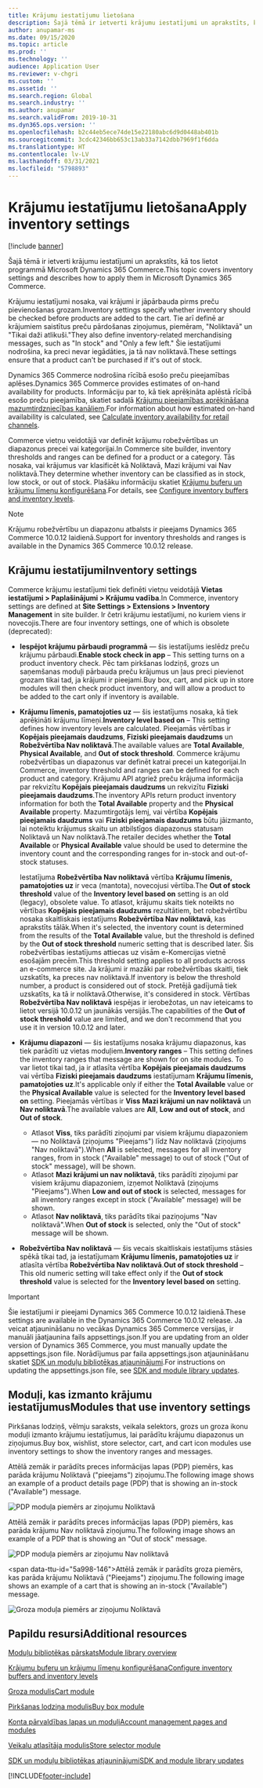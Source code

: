 ```yaml
---
title: Krājumu iestatījumu lietošana
description: Šajā tēmā ir ietverti krājumu iestatījumi un aprakstīts, kā tos lietot programmā Microsoft Dynamics 365 Commerce.
author: anupamar-ms
ms.date: 09/15/2020
ms.topic: article
ms.prod: ''
ms.technology: ''
audience: Application User
ms.reviewer: v-chgri
ms.custom: ''
ms.assetid: ''
ms.search.region: Global
ms.search.industry: ''
ms.author: anupamar
ms.search.validFrom: 2019-10-31
ms.dyn365.ops.version: ''
ms.openlocfilehash: b2c44eb5ece74de15e22180abc6d9d0448ab401b
ms.sourcegitcommit: 3cdc42346bb653c13ab33a7142dbb7969f1f6dda
ms.translationtype: HT
ms.contentlocale: lv-LV
ms.lasthandoff: 03/31/2021
ms.locfileid: "5798893"
---
```

# <a name="apply-inventory-settings"></a><span data-ttu-id="5a998-103">Krājumu iestatījumu lietošana</span><span class="sxs-lookup"><span data-stu-id="5a998-103">Apply inventory settings</span></span>

[!include [banner](includes/banner.md)]

<span data-ttu-id="5a998-104">Šajā tēmā ir ietverti krājumu iestatījumi un aprakstīts, kā tos lietot programmā Microsoft Dynamics 365 Commerce.</span><span class="sxs-lookup"><span data-stu-id="5a998-104">This topic covers inventory settings and describes how to apply them in Microsoft Dynamics 365 Commerce.</span></span>

<span data-ttu-id="5a998-105">Krājumu iestatījumi nosaka, vai krājumi ir jāpārbauda pirms preču pievienošanas grozam.</span><span class="sxs-lookup"><span data-stu-id="5a998-105">Inventory settings specify whether inventory should be checked before products are added to the cart.</span></span> <span data-ttu-id="5a998-106">Tie arī definē ar krājumiem saistītus preču pārdošanas ziņojumus, piemēram, "Noliktavā" un "Tikai daži atlikuši."</span><span class="sxs-lookup"><span data-stu-id="5a998-106">They also define inventory-related merchandising messages, such as "In stock" and "Only a few left."</span></span> <span data-ttu-id="5a998-107">Šie iestatījumi nodrošina, ka preci nevar iegādāties, ja tā nav noliktavā.</span><span class="sxs-lookup"><span data-stu-id="5a998-107">These settings ensure that a product can't be purchased if it's out of stock.</span></span>

<span data-ttu-id="5a998-108">Dynamics 365 Commerce nodrošina rīcībā esošo preču pieejamības aplēses.</span><span class="sxs-lookup"><span data-stu-id="5a998-108">Dynamics 365 Commerce provides estimates of on-hand availability for products.</span></span> <span data-ttu-id="5a998-109">Informāciju par to, kā tiek aprēķināta aplēstā rīcībā esošo preču pieejamība, skatiet sadaļā [Krājumu pieejamības aprēķināšana mazumtirdzniecības kanāliem](calculated-inventory-retail-channels.md).</span><span class="sxs-lookup"><span data-stu-id="5a998-109">For information about how estimated on-hand availability is calculated, see [Calculate inventory availability for retail channels](calculated-inventory-retail-channels.md).</span></span>

<span data-ttu-id="5a998-110">Commerce vietņu veidotājā var definēt krājumu robežvērtības un diapazonus precei vai kategorijai.</span><span class="sxs-lookup"><span data-stu-id="5a998-110">In Commerce site builder, inventory thresholds and ranges can be defined for a product or a category.</span></span> <span data-ttu-id="5a998-111">Tās nosaka, vai krājumus var klasificēt kā Noliktavā, Mazi krājumi vai Nav noliktavā.</span><span class="sxs-lookup"><span data-stu-id="5a998-111">They determine whether inventory can be classified as in stock, low stock, or out of stock.</span></span> <span data-ttu-id="5a998-112">Plašāku informāciju skatiet [Krājumu buferu un krājumu līmeņu konfigurēšana](inventory-buffers-levels.md).</span><span class="sxs-lookup"><span data-stu-id="5a998-112">For details, see [Configure inventory buffers and inventory levels](inventory-buffers-levels.md).</span></span>

> [!NOTE]
> <span data-ttu-id="5a998-113">Krājumu robežvērtību un diapazonu atbalsts ir pieejams Dynamics 365 Commerce 10.0.12 laidienā.</span><span class="sxs-lookup"><span data-stu-id="5a998-113">Support for inventory thresholds and ranges is available in the Dynamics 365 Commerce 10.0.12 release.</span></span>

## <a name="inventory-settings"></a><span data-ttu-id="5a998-114">Krājumu iestatījumi</span><span class="sxs-lookup"><span data-stu-id="5a998-114">Inventory settings</span></span>

<span data-ttu-id="5a998-115">Commerce krājumu iestatījumi tiek definēti vietņu veidotājā **Vietas iestatījumi \> Paplašinājumi \> Krājumu vadība**.</span><span class="sxs-lookup"><span data-stu-id="5a998-115">In Commerce, inventory settings are defined at **Site Settings \> Extensions \> Inventory Management** in site builder.</span></span> <span data-ttu-id="5a998-116">Ir četri krājumu iestatījumi, no kuriem viens ir novecojis.</span><span class="sxs-lookup"><span data-stu-id="5a998-116">There are four inventory settings, one of which is obsolete (deprecated):</span></span>

- <span data-ttu-id="5a998-117">**Iespējot krājumu pārbaudi programmā** — šis iestatījums ieslēdz preču krājumu pārbaudi.</span><span class="sxs-lookup"><span data-stu-id="5a998-117">**Enable stock check in app** – This setting turns on a product inventory check.</span></span> <span data-ttu-id="5a998-118">Pēc tam pirkšanas lodziņš, grozs un saņemšanas moduļi pārbauda preču krājumus un ļaus preci pievienot grozam tikai tad, ja krājumi ir pieejami.</span><span class="sxs-lookup"><span data-stu-id="5a998-118">Buy box, cart, and pick up in store modules will then check product inventory, and will allow a product to be added to the cart only if inventory is available.</span></span>
- <span data-ttu-id="5a998-119">**Krājumu līmenis, pamatojoties uz** — šis iestatījums nosaka, kā tiek aprēķināti krājumu līmeņi.</span><span class="sxs-lookup"><span data-stu-id="5a998-119">**Inventory level based on** – This setting defines how inventory levels are calculated.</span></span> <span data-ttu-id="5a998-120">Pieejamās vērtības ir **Kopējais pieejamais daudzums**, **Fiziski pieejamais daudzums** un **Robežvērtība Nav noliktavā**.</span><span class="sxs-lookup"><span data-stu-id="5a998-120">The available values are **Total Available**, **Physical Available**, and **Out of stock threshold**.</span></span> <span data-ttu-id="5a998-121">Commerce krājumu robežvērtības un diapazonus var definēt katrai precei un kategorijai.</span><span class="sxs-lookup"><span data-stu-id="5a998-121">In Commerce, inventory threshold and ranges can be defined for each product and category.</span></span> <span data-ttu-id="5a998-122">Krājumu API atgriež preču krājuma informācija par rekvizītu **Kopējais pieejamais daudzums** un rekvizītu **Fiziski pieejamais daudzums**.</span><span class="sxs-lookup"><span data-stu-id="5a998-122">The inventory APIs return product inventory information for both the **Total Available** property and the **Physical Available** property.</span></span> <span data-ttu-id="5a998-123">Mazumtirgotājs lemj, vai vērtība **Kopējais pieejamais daudzums** vai **Fiziski pieejamais daudzums** būtu jāizmanto, lai noteiktu krājumus skaitu un atbilstīgos diapazonus statusam Noliktavā un Nav noliktavā.</span><span class="sxs-lookup"><span data-stu-id="5a998-123">The retailer decides whether the **Total Available** or **Physical Available** value should be used to determine the inventory count and the corresponding ranges for in-stock and out-of-stock statuses.</span></span>

    <span data-ttu-id="5a998-124">Iestatījuma **Robežvērtība Nav noliktavā** vērtība **Krājumu līmenis, pamatojoties uz** ir veca (mantota), novecojusi vērtība.</span><span class="sxs-lookup"><span data-stu-id="5a998-124">The **Out of stock threshold** value of the **Inventory level based on** setting is an old (legacy), obsolete value.</span></span> <span data-ttu-id="5a998-125">To atlasot, krājumu skaits tiek noteikts no vērtības **Kopējais pieejamais daudzums** rezultātiem, bet robežvērtību nosaka skaitliskais iestatījums **Robežvērtība Nav noliktavā**, kas aprakstīts tālāk.</span><span class="sxs-lookup"><span data-stu-id="5a998-125">When it's selected, the inventory count is determined from the results of the **Total Available** value, but the threshold is defined by the **Out of stock threshold** numeric setting that is described later.</span></span> <span data-ttu-id="5a998-126">Šis robežvērtības iestatījums attiecas uz visām e-Komercijas vietnē esošajām precēm.</span><span class="sxs-lookup"><span data-stu-id="5a998-126">This threshold setting applies to all products across an e-commerce site.</span></span> <span data-ttu-id="5a998-127">Ja krājumi ir mazāki par robežvērtības skaitli, tiek uzskatīts, ka preces nav noliktavā.</span><span class="sxs-lookup"><span data-stu-id="5a998-127">If inventory is below the threshold number, a product is considered out of stock.</span></span> <span data-ttu-id="5a998-128">Pretējā gadījumā tiek uzskatīts, ka tā ir noliktavā.</span><span class="sxs-lookup"><span data-stu-id="5a998-128">Otherwise, it's considered in stock.</span></span> <span data-ttu-id="5a998-129">Vērtības **Robežvērtība Nav noliktavā** iespējas ir ierobežotas, un nav ieteicams to lietot versijā 10.0.12 un jaunākās versijās.</span><span class="sxs-lookup"><span data-stu-id="5a998-129">The capabilities of the **Out of stock threshold** value are limited, and we don't recommend that you use it in version 10.0.12 and later.</span></span>

- <span data-ttu-id="5a998-130">**Krājumu diapazoni** — šis iestatījums nosaka krājumu diapazonus, kas tiek parādīti uz vietas moduļiem.</span><span class="sxs-lookup"><span data-stu-id="5a998-130">**Inventory ranges** – This setting defines the inventory ranges that message are shown for on site modules.</span></span> <span data-ttu-id="5a998-131">To var lietot tikai tad, ja ir atlasīta vērtība **Kopējais pieejamais daudzums** vai vērtība **Fiziski pieejamais daudzums** iestatījumam **Krājumu līmenis, pamatojoties uz**.</span><span class="sxs-lookup"><span data-stu-id="5a998-131">It's applicable only if either the **Total Available** value or the **Physical Available** value is selected for the **Inventory level based on** setting.</span></span> <span data-ttu-id="5a998-132">Pieejamās vērtības ir **Viss** **Mazi krājumi un nav noliktavā** un **Nav noliktavā**.</span><span class="sxs-lookup"><span data-stu-id="5a998-132">The available values are **All**, **Low and out of stock**, and **Out of stock**.</span></span>

    - <span data-ttu-id="5a998-133">Atlasot **Viss**, tiks parādīti ziņojumi par visiem krājumu diapazoniem — no Noliktavā (ziņojums "Pieejams") līdz Nav noliktavā (ziņojums "Nav noliktavā").</span><span class="sxs-lookup"><span data-stu-id="5a998-133">When **All** is selected, messages for all inventory ranges, from in stock ("Available" message) to out of stock ("Out of stock" message), will be shown.</span></span>
    - <span data-ttu-id="5a998-134">Atlasot **Mazi krājumi un nav noliktavā**, tiks parādīti ziņojumi par visiem krājumu diapazoniem, izņemot Noliktavā (ziņojums "Pieejams").</span><span class="sxs-lookup"><span data-stu-id="5a998-134">When **Low and out of stock** is selected, messages for all inventory ranges except in stock ("Available" message) will be shown.</span></span>
    - <span data-ttu-id="5a998-135">Atlasot **Nav noliktavā**, tiks parādīts tikai paziņojums "Nav noliktavā".</span><span class="sxs-lookup"><span data-stu-id="5a998-135">When **Out of stock** is selected, only the "Out of stock" message will be shown.</span></span>

- <span data-ttu-id="5a998-136">**Robežvērtība Nav noliktavā** — šis vecais skaitliskais iestatījums stāsies spēkā tikai tad, ja iestatījumam **Krājumu līmenis, pamatojoties uz** ir atlasīta vērtība **Robežvērtība Nav noliktavā**.</span><span class="sxs-lookup"><span data-stu-id="5a998-136">**Out of stock threshold** – This old numeric setting will take effect only if the **Out of stock threshold** value is selected for the **Inventory level based on** setting.</span></span>

> [!IMPORTANT] 
> <span data-ttu-id="5a998-137">Šie iestatījumi ir pieejami Dynamics 365 Commerce 10.0.12 laidienā.</span><span class="sxs-lookup"><span data-stu-id="5a998-137">These settings are available in the Dynamics 365 Commerce 10.0.12 release.</span></span> <span data-ttu-id="5a998-138">Ja veicat atjaunināšanu no vecākas Dynamics 365 Commerce versijas, ir manuāli jāatjaunina fails appsettings.json.</span><span class="sxs-lookup"><span data-stu-id="5a998-138">If you are updating from an older version of Dynamics 365 Commerce, you must manually update the appsettings.json file.</span></span> <span data-ttu-id="5a998-139">Norādījumus par faila appsettings.json atjaunināšanu skatiet [SDK un moduļu bibliotēkas atjauninājumi](e-commerce-extensibility/sdk-updates.md#update-the-appsettingsjson-file).</span><span class="sxs-lookup"><span data-stu-id="5a998-139">For instructions on updating the appsettings.json file, see [SDK and module library updates](e-commerce-extensibility/sdk-updates.md#update-the-appsettingsjson-file).</span></span>

## <a name="modules-that-use-inventory-settings"></a><span data-ttu-id="5a998-140">Moduļi, kas izmanto krājumu iestatījumus</span><span class="sxs-lookup"><span data-stu-id="5a998-140">Modules that use inventory settings</span></span>

<span data-ttu-id="5a998-141">Pirkšanas lodziņš, vēlmju saraksts, veikala selektors, grozs un groza ikonu moduļi izmanto krājumu iestatījumus, lai parādītu krājumu diapazonus un ziņojumus.</span><span class="sxs-lookup"><span data-stu-id="5a998-141">Buy box, wishlist, store selector, cart, and cart icon modules use inventory settings to show the inventory ranges and messages.</span></span>

<span data-ttu-id="5a998-142">Attēlā zemāk ir parādīts preces informācijas lapas (PDP) piemērs, kas parāda krājumu Noliktavā ("pieejams") ziņojumu.</span><span class="sxs-lookup"><span data-stu-id="5a998-142">The following image shows an example of a product details page (PDP) that is showing an in-stock ("Available") message.</span></span>

![PDP moduļa piemērs ar ziņojumu Noliktavā](./media/pdp-InStock.png)

<span data-ttu-id="5a998-144">Attēlā zemāk ir parādīts preces informācijas lapas (PDP) piemērs, kas parāda krājumu Nav noliktavā ziņojumu.</span><span class="sxs-lookup"><span data-stu-id="5a998-144">The following image shows an example of a PDP that is showing an "Out of stock" message.</span></span>

![PDP moduļa piemērs ar ziņojumu Nav noliktavā](./media/pdp-outofstock.png)

<span data-ttu-id="5a998-146&quot;>Attēlā zemāk ir parādīts groza piemērs, kas parāda krājumu Noliktavā (&quot;Pieejams") ziņojumu.</span><span class="sxs-lookup"><span data-stu-id="5a998-146">The following image shows an example of a cart that is showing an in-stock ("Available") message.</span></span>

![Groza moduļa piemērs ar ziņojumu Noliktavā](./media/cart-instock.png)

## <a name="additional-resources"></a><span data-ttu-id="5a998-148">Papildu resursi</span><span class="sxs-lookup"><span data-stu-id="5a998-148">Additional resources</span></span>

[<span data-ttu-id="5a998-149">Moduļu bibliotēkas pārskats</span><span class="sxs-lookup"><span data-stu-id="5a998-149">Module library overview</span></span>](starter-kit-overview.md)

[<span data-ttu-id="5a998-150">Krājumu buferu un krājumu līmeņu konfigurēšana</span><span class="sxs-lookup"><span data-stu-id="5a998-150">Configure inventory buffers and inventory levels</span></span>](inventory-buffers-levels.md)

[<span data-ttu-id="5a998-151">Groza modulis</span><span class="sxs-lookup"><span data-stu-id="5a998-151">Cart module</span></span>](add-cart-module.md)

[<span data-ttu-id="5a998-152">Pirkšanas lodziņa modulis</span><span class="sxs-lookup"><span data-stu-id="5a998-152">Buy box module</span></span>](add-buy-box.md)

[<span data-ttu-id="5a998-153">Konta pārvaldības lapas un moduļi</span><span class="sxs-lookup"><span data-stu-id="5a998-153">Account management pages and modules</span></span>](account-management.md)

[<span data-ttu-id="5a998-154">Veikalu atlasītāja modulis</span><span class="sxs-lookup"><span data-stu-id="5a998-154">Store selector module</span></span>](store-selector.md)

[<span data-ttu-id="5a998-155">SDK un moduļu bibliotēkas atjauninājumi</span><span class="sxs-lookup"><span data-stu-id="5a998-155">SDK and module library updates</span></span>](e-commerce-extensibility/sdk-updates.md)


[!INCLUDE[footer-include](../includes/footer-banner.md)]
